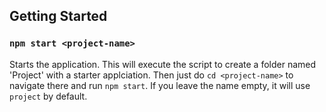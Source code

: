 ## Getting Started

### `npm start <project-name>`

Starts the application.
This will execute the script to create a folder named 'Project' with a starter applciation.
Then just do `cd <project-name>` to navigate there and run `npm start`.
If you leave the name empty, it will use `project` by default.